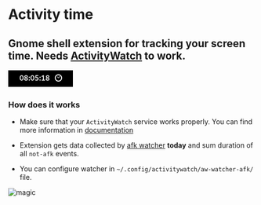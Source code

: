 # Activity time

## Gnome shell extension for tracking your screen time. Needs [ActivityWatch](https://activitywatch.net/) to work.

![photo](photo.png)

### How does it works

- Make sure that your `ActivityWatch` service works properly. You can find more information in [documentation](https://docs.activitywatch.net/en/latest/getting-started.html)

- Extension gets data collected by [afk watcher](http://localhost:5600/#/timeline) **today** and sum duration of all `not-afk` events.

- You can configure watcher in `~/.config/activitywatch/aw-watcher-afk/` file.

![magic](https://media.tenor.com/IOEsG9ldvhAAAAAd/mr-bean.gif)